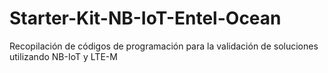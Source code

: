 # Starter-Kit-NB-IoT-Entel-Ocean
Recopilación de códigos de programación para la validación de soluciones utilizando NB-IoT y LTE-M
